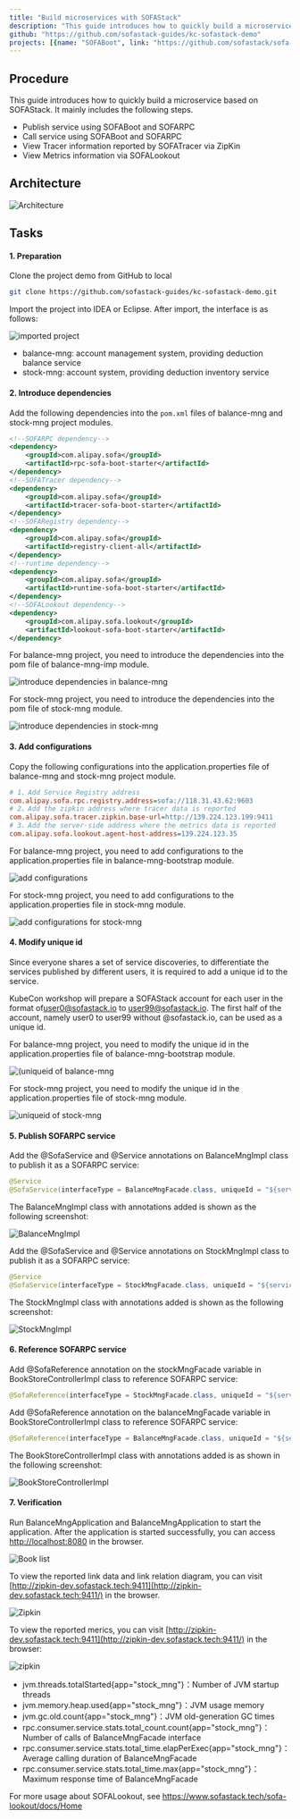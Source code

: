 ```yaml
---
title: "Build microservices with SOFAStack"
description: "This guide introduces how to quickly build a microservice based on SOFAStack. "
github: "https://github.com/sofastack-guides/kc-sofastack-demo"
projects: [{name: "SOFABoot", link: "https://github.com/sofastack/sofa-boot"}, {name: "SOFARPC",link:"https://github.com/sofastack/sofa-rpc"}, {name: "SOFALookout",link:"https://github.com/sofastack/sofa-lookout"} ]
---
```


## Procedure

This guide introduces how to quickly build a microservice based on SOFAStack. It mainly includes the following steps.

- Publish service using SOFABoot and SOFARPC
- Call service using SOFABoot and SOFARPC
- View Tracer information reported by SOFATracer via ZipKin
- View Metrics information via SOFALookout

## Architecture

![Architecture](https://gw.alipayobjects.com/mdn/rms_c69e1f/afts/img/A*FiVrSoXTfsAAAAAAAAAAAABkARQnAQ)

## Tasks

#### 1. Preparation

Clone the project demo from GitHub to local

```bash
git clone https://github.com/sofastack-guides/kc-sofastack-demo.git
```

Import the project into IDEA or Eclipse. After import, the interface is as follows:

![imported project](https://gw.alipayobjects.com/mdn/rms_c69e1f/afts/img/A*vVDNR7FRmQsAAAAAAAAAAABkARQnAQ)

- balance-mng: account management system, providing deduction balance service
- stock-mng: account system, providing deduction inventory service

#### 2. Introduce dependencies

Add the following dependencies into the `pom.xml` files of balance-mng and stock-mng project modules.

```xml
<!--SOFARPC dependency-->
<dependency>
    <groupId>com.alipay.sofa</groupId>
    <artifactId>rpc-sofa-boot-starter</artifactId>
</dependency>
<!--SOFATracer dependency-->
<dependency>
    <groupId>com.alipay.sofa</groupId>
    <artifactId>tracer-sofa-boot-starter</artifactId>
</dependency>
<!--SOFARegistry dependency-->
<dependency>
    <groupId>com.alipay.sofa</groupId>
    <artifactId>registry-client-all</artifactId>
</dependency>
<!--runtime dependency-->
<dependency>
    <groupId>com.alipay.sofa</groupId>
    <artifactId>runtime-sofa-boot-starter</artifactId>
</dependency>
<!--SOFALookout dependency-->
<dependency>
    <groupId>com.alipay.sofa.lookout</groupId>
    <artifactId>lookout-sofa-boot-starter</artifactId>
</dependency>
```

For balance-mng project, you need to introduce the dependencies into the pom file of balance-mng-imp module.

![introduce dependencies in balance-mng](https://gw.alipayobjects.com/mdn/rms_c69e1f/afts/img/A*R475S7L1T3gAAAAAAAAAAABkARQnAQ)

For stock-mng project, you need to introduce the dependencies into the pom file of stock-mng module.

![introduce dependencies in stock-mng](https://gw.alipayobjects.com/mdn/rms_c69e1f/afts/img/A*z5mtSLaTuN4AAAAAAAAAAABkARQnAQ)

#### 3. Add configurations

Copy the following configurations into the application.properties file of balance-mng and stock-mng project module.

```ini
# 1、Add Service Registry address
com.alipay.sofa.rpc.registry.address=sofa://118.31.43.62:9603
# 2、Add the zipkin address where tracer data is reported
com.alipay.sofa.tracer.zipkin.base-url=http://139.224.123.199:9411
# 3、Add the server-side address where the metrics data is reported
com.alipay.sofa.lookout.agent-host-address=139.224.123.35
```

For balance-mng project, you need to add configurations to the application.properties file in balance-mng-bootstrap module.

![add configurations](https://gw.alipayobjects.com/mdn/rms_c69e1f/afts/img/A*aI0nT4hu2sYAAAAAAAAAAABkARQnAQ)

For stock-mng project, you need to add configurations to the application.properties file in stock-mng module.

![add configurations for stock-mng](https://gw.alipayobjects.com/mdn/rms_c69e1f/afts/img/A*MVm1TIODuNYAAAAAAAAAAABkARQnAQ)

#### 4. Modify unique id

Since everyone shares a set of service discoveries, to differentiate the services published by different users, it is required to add a unique id to the service.

KubeCon workshop will prepare a SOFAStack account for each user in the format of[user0@sofastack.io](mailto:user0@sofastack.io) to [user99@sofastack.io](mailto:user99@sofastack.io). The first half of the account, namely user0 to user99 without @sofastack.io, can be used as a unique id.

For balance-mng project, you need to modify the unique id in the application.properties file of balance-mng-bootstrap module.

![(uniqueid of balance-mng](https://gw.alipayobjects.com/mdn/rms_c69e1f/afts/img/A*6tsSQoNqZKQAAAAAAAAAAABkARQnAQ)

For stock-mng project, you need to modify the unique id in the application.properties file of stock-mng module.

![uniqueid of stock-mng](https://gw.alipayobjects.com/mdn/rms_c69e1f/afts/img/A*0dF6R6oKJTUAAAAAAAAAAABkARQnAQ)

#### 5. Publish SOFARPC service

Add the @SofaService and @Service annotations on BalanceMngImpl class to publish it as a SOFARPC service:

```java
@Service
@SofaService(interfaceType = BalanceMngFacade.class, uniqueId = "${service.unique.id}", bindings = { @SofaServiceBinding(bindingType = "bolt") })
```

The BalanceMngImpl class with annotations added is shown as the following screenshot:

![BalanceMngImpl](https://gw.alipayobjects.com/mdn/rms_c69e1f/afts/img/A*Hq4HSrGX3YsAAAAAAAAAAABkARQnAQ)

Add the @SofaService and @Service annotations on StockMngImpl class to publish it as a SOFARPC service:

```java
@Service
@SofaService(interfaceType = StockMngFacade.class, uniqueId = "${service.unique.id}", bindings = { @SofaServiceBinding(bindingType = "bolt") })
```

The StockMngImpl class with annotations added is shown as the following screenshot:

![StockMngImpl](https://gw.alipayobjects.com/mdn/rms_c69e1f/afts/img/A*s36WT6dxHcsAAAAAAAAAAABkARQnAQ)

#### 6. Reference SOFARPC service

Add @SofaReference annotation on the stockMngFacade variable in BookStoreControllerImpl class to reference SOFARPC service:

```java
@SofaReference(interfaceType = StockMngFacade.class, uniqueId = "${service.unique.id}", binding = @SofaReferenceBinding(bindingType = "bolt"))
```

Add @SofaReference annotation on the balanceMngFacade variable in BookStoreControllerImpl class to reference SOFARPC service:

```java
@SofaReference(interfaceType = BalanceMngFacade.class, uniqueId = "${service.unique.id}", binding = @SofaReferenceBinding(bindingType = "bolt"))
```

The BookStoreControllerImpl class with annotations added is as shown in the following screenshot:

![BookStoreControllerImpl](https://gw.alipayobjects.com/mdn/rms_c69e1f/afts/img/A*L2d6RLa8XzkAAAAAAAAAAABkARQnAQ)

#### 7. Verification

Run BalanceMngApplication and BalanceMngApplication to start the application. After the application is started successfully, you can access [http://localhost:8080](http://localhost:8080/) in the browser.

![Book list](https://gw.alipayobjects.com/mdn/rms_c69e1f/afts/img/A*s_pATp7OFmAAAAAAAAAAAABkARQnAQ)

To view the reported link data and link relation diagram, you can visit [http://zipkin-dev.sofastack.tech:9411](http://zipkin-dev.sofastack.tech:9411/) in the browser.

![Zipkin](https://gw.alipayobjects.com/mdn/rms_c69e1f/afts/img/A*rUxWQJ2tARAAAAAAAAAAAABkARQnAQ)

To view the reported merics, you can visit [http://zipkin-dev.sofastack.tech:9411](http://zipkin-dev.sofastack.tech:9411/) in the browser:

![zipkin](https://gw.alipayobjects.com/mdn/rms_c69e1f/afts/img/A*k1kVS5N4oCQAAAAAAAAAAABkARQnAQ)

- jvm.threads.totalStarted{app="stock_mng"}：Number of JVM startup threads
- jvm.memory.heap.used{app="stock_mng"}：JVM usage memory
- jvm.gc.old.count{app="stock_mng"}：JVM old-generation GC times
- rpc.consumer.service.stats.total_count.count{app="stock_mng"}：Number of calls of BalanceMngFacade interface
- rpc.consumer.service.stats.total_time.elapPerExec{app="stock_mng"}： Average calling duration of BalanceMngFacade
- rpc.consumer.service.stats.total_time.max{app="stock_mng"}：Maximum response time of BalanceMngFacade

For more usage about SOFALookout, see https://www.sofastack.tech/sofa-lookout/docs/Home
